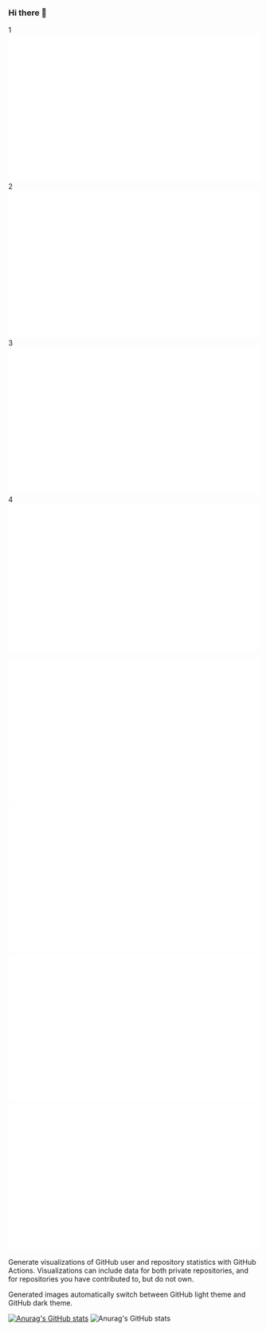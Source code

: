 ### Hi there 👋

1
![](https://raw.githubusercontent.com/AlexGavrilov939/github-stats/master/generated/overview.svg#gh-dark-mode-only)
2
![](https://raw.githubusercontent.com/AlexGavrilov939/github-stats/master/generated/overview.svg#gh-light-mode-only)
3
![](https://raw.githubusercontent.com/AlexGavrilov939/github-stats/master/generated/languages.svg#gh-dark-mode-only)
4
![](https://raw.githubusercontent.com/AlexGavrilov939/github-stats/master/generated/languages.svg#gh-light-mode-only)

<!--
https://github.community/t/support-theme-context-for-images-in-light-vs-dark-mode/147981/84
-->
<a href="https://github.com/jstrieb/github-stats">
<img src="https://github.com/jstrieb/github-stats/blob/master/generated/overview.svg#gh-dark-mode-only" />
<img src="https://github.com/jstrieb/github-stats/blob/master/generated/languages.svg#gh-dark-mode-only" />
<img src="https://github.com/jstrieb/github-stats/blob/master/generated/overview.svg#gh-light-mode-only" />
<img src="https://github.com/jstrieb/github-stats/blob/master/generated/languages.svg#gh-light-mode-only" />
</a>

Generate visualizations of GitHub user and repository statistics with GitHub
Actions. Visualizations can include data for both private repositories, and for
repositories you have contributed to, but do not own.

Generated images automatically switch between GitHub light theme and GitHub
dark theme.

[![Anurag's GitHub stats](https://github-readme-stats.vercel.app/api?username=AlexGavrilov939)](https://github.com/anuraghazra/github-readme-stats)
![Anurag's GitHub stats](https://github-readme-stats.vercel.app/api?username=AlexGavrilov939&count_private=true&hide=stars&show_icons=true&theme=transparent)
